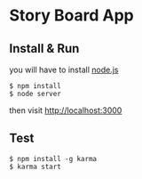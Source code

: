 Story Board App
============

## Install & Run

you will have to install [node.js](http://nodejs.org/)

	$ npm install
	$ node server

then visit [http://localhost:3000](http://localhost:3000)


## Test

	$ npm install -g karma
	$ karma start
